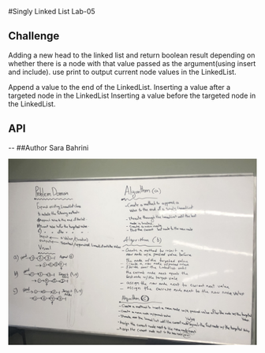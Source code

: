 #Singly Linked List
Lab-05

## Challenge
 Adding a new head to the linked list and return boolean result depending on whether there is a node with that value passed as the argument(using insert and include). use print to output current node values in the LinkedList.

 Append a value to the end of the LinkedList.
 Inserting a value after a targeted node in the LinkedList 
 Inserting a value before the targeted node in the LinkedList.

## API
--
##Author
Sara Bahrini

![whiteboarding](https://raw.githubusercontent.com/sarabahrini/seattle-javascript-401d27/master/05-linked-list/assets/Image%20from%20iOS%20(9).jpg)
